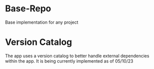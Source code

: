 # Base-Repo
Base implementation for any project

# Version Catalog
The app uses a version catalog to better handle external dependencies within the app. It is being
currently implemented as of 05/10/23
